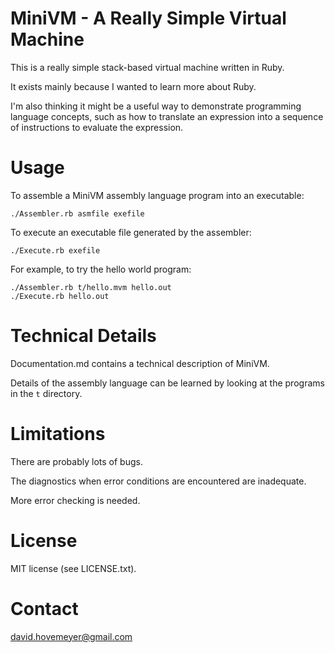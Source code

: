 MiniVM - A Really Simple Virtual Machine
========================================

This is a really simple stack-based virtual machine written in Ruby.

It exists mainly because I wanted to learn more about Ruby.

I'm also thinking it might be a useful way to demonstrate programming
language concepts, such as how to translate an expression into
a sequence of instructions to evaluate the expression.

Usage
=====

To assemble a MiniVM assembly language program into an executable:

	./Assembler.rb asmfile exefile

To execute an executable file generated by the assembler:

	./Execute.rb exefile

For example, to try the hello world program:

	./Assembler.rb t/hello.mvm hello.out
	./Execute.rb hello.out

Technical Details
=================

Documentation.md contains a technical description of MiniVM.

Details of the assembly language can be learned by looking at the
programs in the `t` directory.

Limitations
===========

There are probably lots of bugs.

The diagnostics when error conditions are encountered are inadequate.

More error checking is needed.

License
=======

MIT license (see LICENSE.txt).

Contact
=======

<david.hovemeyer@gmail.com>
